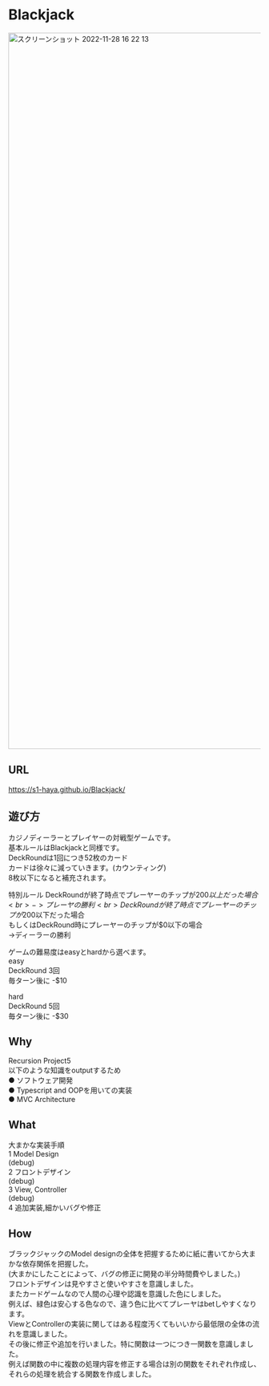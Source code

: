 # Blackjack
<img width="1429" alt="スクリーンショット 2022-11-28 16 22 13" src="https://user-images.githubusercontent.com/103574382/204220945-cc22dd0c-f8dd-4c8b-8dae-29059b852020.png">

## URL
https://s1-haya.github.io/Blackjack/

## 遊び方
カジノディーラーとプレイヤーの対戦型ゲームです。<br>
基本ルールはBlackjackと同様です。<br>
DeckRoundは1回につき52枚のカード<br>
カードは徐々に減っていきます。(カウンティング)<br>
8枚以下になると補充されます。<br>

特別ルール
DeckRoundが終了時点でプレーヤーのチップが$200以上だった場合<br>
->プレーヤの勝利<br>
DeckRoundが終了時点でプレーヤーのチップが$200以下だった場合<br>
もしくはDeckRound時にプレーヤーのチップが$0以下の場合<br>
->ディーラーの勝利<br>

ゲームの難易度はeasyとhardから選べます。<br>
easy<br>
DeckRound 3回<br>
毎ターン後に -$10<br>

hard<br>
DeckRound 5回<br>
毎ターン後に -$30<br>


## Why
Recursion Project5<br>
以下のような知識をoutputするため<br>
● ソフトウェア開発<br>
● Typescript and OOPを用いての実装<br>
● MVC Architecture<br>

## What
大まかな実装手順<br>
1 Model Design<br>
(debug)<br>
2 フロントデザイン<br>
(debug)<br>
3 View, Controller<br>
(debug)<br>
4 追加実装,細かいバグや修正<br>

## How
ブラックジャックのModel designの全体を把握するために紙に書いてから大まかな依存関係を把握した。<br>
(大まかにしたことによって、バグの修正に開発の半分時間費やしました。)<br>
フロントデザインは見やすさと使いやすさを意識しました。<br>
またカードゲームなので人間の心理や認識を意識した色にしました。<br>
例えば、緑色は安心する色なので、違う色に比べてプレーヤはbetしやすくなります。<br>
ViewとControllerの実装に関してはある程度汚くてもいいから最低限の全体の流れを意識しました。<br>
その後に修正や追加を行いました。特に関数は一つにつき一関数を意識しました。<br>
例えば関数の中に複数の処理内容を修正する場合は別の関数をそれぞれ作成し、それらの処理を統合する関数を作成しました。<br>





